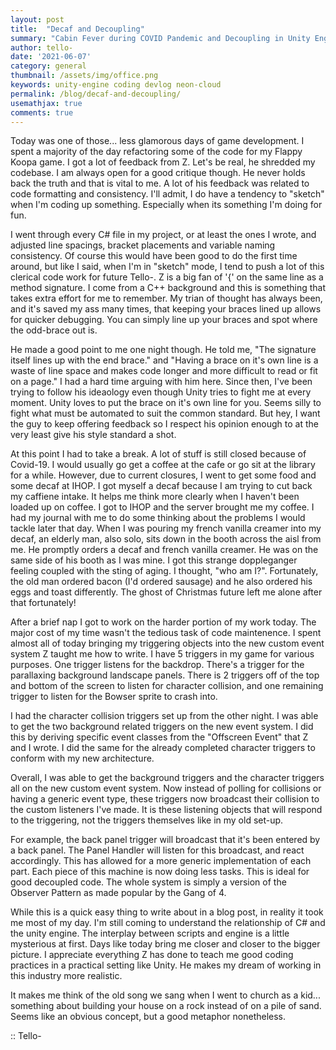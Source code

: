 ```yaml
---
layout: post
title:  "Decaf and Decoupling"
summary: "Cabin Fever during COVID Pandemic and Decoupling in Unity Engine"
author: tello-
date: '2021-06-07'
category: general
thumbnail: /assets/img/office.png
keywords: unity-engine coding devlog neon-cloud
permalink: /blog/decaf-and-decoupling/
usemathjax: true
comments: true
---
```



Today was one of those... less glamorous days of game development. I spent a majority of the day refactoring some of the code for my Flappy Koopa game. I got a lot of feedback from Z. Let's be real, he shredded my codebase. I am always open for a good critique though. He never holds back the truth and that is vital to me. A lot of his feedback was related to code formatting and consistency. I'll admit, I do have a tendency to "sketch" when I'm coding up something. Especially when its something I'm doing for fun. 

I went through every C# file in my project, or at least the ones I wrote, and adjusted line spacings, bracket placements and variable naming consistency. Of course this would have been good to do the first time around, but like I said, when I'm in "sketch" mode, I tend to push a lot of this clerical code work for future Tello-. Z is a big fan of '{' on the same line as a method signature. I come from a C++ background and this is something that takes extra effort for me to remember. My trian of thought has always been, and it's saved my ass many times, that keeping your braces lined up allows for quicker debugging. You can simply line up your braces and spot where the odd-brace out is. 

He made a good point to me one night though. He told me, "The signature itself lines up with the end brace." and "Having a brace on it's own line is a waste of line space and makes code longer and more difficult to read or fit on a page." I had a hard time arguing with him here. Since then, I've been trying to follow his ideaology even though Unity tries to fight me at every moment. Unity loves to put the brace on it's own line for you. Seems silly to fight what must be automated to suit the common standard. But hey, I want the guy to keep offering feedback so I respect his opinion enough to at the very least give his style standard a shot.

At this point I had to take a break. A lot of stuff is still closed because of Covid-19. I would usually go get a coffee at the cafe or go sit at the library for a while. However, due to current closures, I went to get some food and some decaf at IHOP. I got myself a decaf because I am trying to cut back my caffiene intake. It helps me think more clearly when I haven't been loaded up on coffee. I got to IHOP and the server brought me my coffee. I had my journal with me to do some thinking about the problems I would tackle later that day. When I was pouring my french vanilla creamer into my decaf, an elderly man, also solo, sits down in the booth across the aisl from me. He promptly orders a decaf and french vanilla creamer. He was on the same side of his booth as I was mine. I got this strange doppleganger feeling coupled with the sting of aging. I thought, "who am I?". Fortunately, the old man ordered bacon (I'd ordered sausage) and he also ordered his eggs and toast differently. The ghost of Christmas future left me alone after that fortunately! 

After a brief nap I got to work on the harder portion of my work today. The major cost of my time wasn't the tedious task of code maintenence. I spent almost all of today bringing my triggering objects into the new custom event system Z taught me how to write. I have 5 triggers in my game for various purposes. One trigger listens for the backdrop. There's a trigger for the parallaxing background landscape panels. There is 2 triggers off of the top and bottom of the screen to listen for character collision, and one remaining trigger to listen for the Bowser sprite to crash into.

I had the character collision triggers set up from the other night. I was able to get the two background related triggers on the new event system. I did this by deriving specific event classes from the "Offscreen Event" that Z and I wrote. I did the same for the already completed character triggers to conform with my new architecture.

Overall, I was able to get the background triggers and the character triggers all on the new custom event system. Now instead of polling for collisions or having a generic event type, these triggers now broadcast their collision to the custom listeners I've made. It is these listening objects that will respond to the triggering, not the triggers themselves like in my old set-up. 

For example, the back panel trigger will broadcast that it's been entered by a back panel. The Panel Handler will listen for this broadcast, and react accordingly. This has allowed for a more generic implementation of each part. Each piece of this machine is now doing less tasks. This is ideal for good decoupled code. The whole system is simply a version of the Observer Pattern as made popular by the Gang of 4.

While this is a quick easy thing to write about in a blog post, in reality it took me most of my day. I'm still coming to understand the relationship of C# and the unity engine. The interplay between scripts and engine is a little mysterious at first. Days like today bring me closer and closer to the bigger picture. I appreciate everything Z has done to teach me good coding practices in a practical setting like Unity. He makes my dream of working in this industry more realistic. 

It makes me think of the old song we sang when I went to church as a kid... something about building your house on a rock instead of on a pile of sand. Seems like an obvious concept, but a good metaphor nonetheless. 

:: Tello-